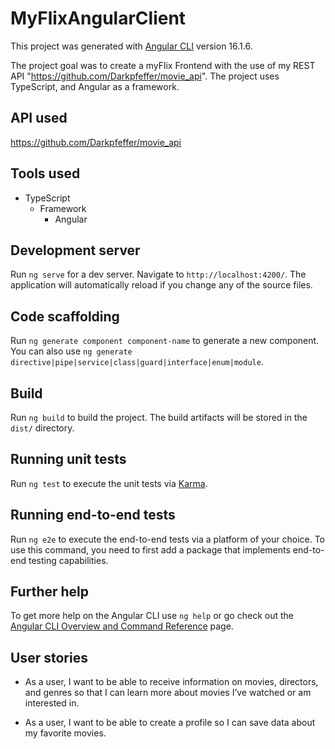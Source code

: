 # MyFlixAngularClient

This project was generated with [Angular CLI](https://github.com/angular/angular-cli) version 16.1.6.


The project goal was to create a myFlix Frontend with the use of my REST API "https://github.com/Darkpfeffer/movie_api". The project uses TypeScript, and Angular as a framework.

## API used
https://github.com/Darkpfeffer/movie_api

## Tools used
- TypeScript
    * Framework
        + Angular

## Development server

Run `ng serve` for a dev server. Navigate to `http://localhost:4200/`. The application will automatically reload if you change any of the source files.

## Code scaffolding

Run `ng generate component component-name` to generate a new component. You can also use `ng generate directive|pipe|service|class|guard|interface|enum|module`.

## Build

Run `ng build` to build the project. The build artifacts will be stored in the `dist/` directory.

## Running unit tests

Run `ng test` to execute the unit tests via [Karma](https://karma-runner.github.io).

## Running end-to-end tests

Run `ng e2e` to execute the end-to-end tests via a platform of your choice. To use this command, you need to first add a package that implements end-to-end testing capabilities.

## Further help

To get more help on the Angular CLI use `ng help` or go check out the [Angular CLI Overview and Command Reference](https://angular.io/cli) page.

## User stories
- As a user, I want to be able to receive information on movies, directors, and genres so that I can learn more about movies I’ve watched or am interested in.

- As a user, I want to be able to create a profile so I can save data about my favorite movies.